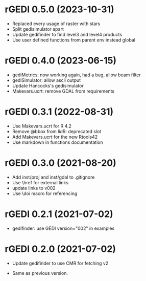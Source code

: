<!-- NEWS.md is maintained by https://cynkra.github.io/fledge, do not edit -->

# rGEDI 0.5.0 (2023-10-31)

* Replaced every usage of raster with stars
* Split gedisimulator apart
* Update gedifinder to find level3 and level4 products
* Use user defined functions from parent env instead global


# rGEDI 0.4.0 (2023-06-15)

* gediMetrics: now working again, had a bug, allow beam filter
* gediSimulator: allow ascii output
* Update Hancocks's gedisimulator
* Makevars.ucrt: remove GDAL from requirements


# rGEDI 0.3.1 (2022-08-31)

* Use Makevars.ucrt for R 4.2
* Remove @bbox from lidR: deprecated slot
* Add Makevars.ucrt for the new Rtools42
* Use markdown in functions documentation


# rGEDI 0.3.0 (2021-08-20)

* Add inst/proj and inst/gdal to .gitignore
* Use \href for external links
* update links to v002
* Use \doi macro for referencing


# rGEDI 0.2.1 (2021-07-02)

* gedifinder: use GEDI version="002" in examples


# rGEDI 0.2.0 (2021-07-02)

* Update gedifinder to use CMR for fetching v2
- Same as previous version.
